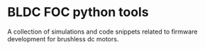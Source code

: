  # BLDC FOC python tools
 A collection of simulations and code snippets related to firmware development for brushless dc motors.
